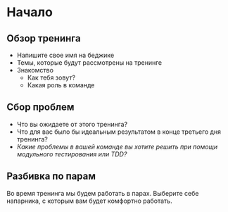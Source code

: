 # Начало

## Обзор тренинга
* Напишите свое имя на беджике
* Темы, которые будут рассмотрены на тренинге
* Знакомство
  * Как тебя зовут?
  * Какая роль в команде

## Сбор проблем
* Что вы ожидаете от этого тренинга?
* Что для вас было бы идеальным результатом в конце третьего дня тренинга?
* *Какие проблемы в вашей команде вы хотите решить при помощи модульного тестирования или TDD?*

## Разбивка по парам
Во время тренинга мы будем работать в парах. Выберите себе напарника, с которым вам будет комфортно работать.
